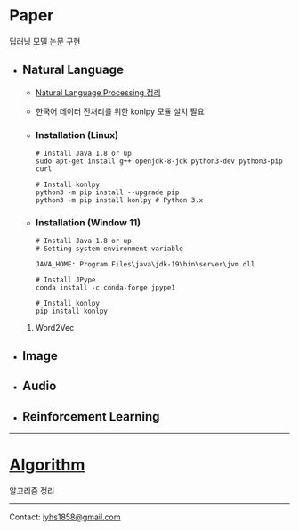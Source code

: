 # Paper
딥러닝 모델 논문 구현

- ## Natural Language
  - [Natural Language Processing 정리](./NLP.md) 

  - 한국어 데이터 전처리를 위한 konlpy 모듈 설치 필요
  
  - ### Installation (Linux)
    ```shell
    # Install Java 1.8 or up
    sudo apt-get install g++ openjdk-8-jdk python3-dev python3-pip curl

    # Install konlpy
    python3 -m pip install --upgrade pip
    python3 -m pip install konlpy # Python 3.x

    ```
  
  - ### Installation (Window 11)
    ```shell
    # Install Java 1.8 or up
    # Setting system environment variable

    JAVA_HOME: Program Files\java\jdk-19\bin\server\jvm.dll

    # Install JPype
    conda install -c conda-forge jpype1

    # Install konlpy
    pip install konlpy
    ```

  1. Word2Vec
  
- ## Image

- ## Audio

- ## Reinforcement Learning

---

# [Algorithm](./Algorithm)

알고리즘 정리

---
Contact: <iyhs1858@gmail.com>
